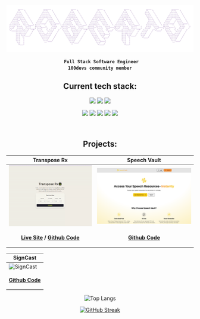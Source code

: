 ![Banner](https://github.com/rcm-webdev/rcm-webdev/raw/main/ascii-banner2.png)


 
<div align="center"> 

 **` Full Stack Software Engineer`** <br> **`100devs community member`** 
</div>


<p align="center">

 <h2 align="center">
  Current tech stack: 
 </h2>
  
  <p align="center">
    <img src="https://img.shields.io/badge/TypeScript-007ACC?style=for-the-badge&logo=typescript&logoColor=white" />
    <img src="https://img.shields.io/badge/JavaScript-F7DF1E?style=for-the-badge&logo=javascript&logoColor=black" />
    <img src="https://img.shields.io/badge/python-3776AB?style=for-the-badge&logo=python&logoColor=ffdd54"/>
</p>

<p align="center">
    <img src="https://img.shields.io/badge/React-1B1D24?style=for-the-badge&logo=react&logoColor=61DAFB" />
    <img src="https://img.shields.io/badge/Node.js-5FA04E?style=for-the-badge&logo=node.js&logoColor=white" />
    <img src="https://img.shields.io/badge/Supabase-000000?style=for-the-badge&logo=supabase&logoColor=3DD08A">
    <img src="https://img.shields.io/badge/express-000000?style=for-the-badge&logo=express&logoColor=white">
    <img src="https://img.shields.io/badge/JWT-white?style=for-the-badge&logo=jsonwebtokens&logoColor=black"/>
    
</p>
</p>
<br>
<h2 align="center"> Projects: </h2>

| Transpose Rx | Speech Vault |
| ------------- | ------------- | 
| ![Transpose Rx](https://github.com/rcm-webdev/transposerx/raw/main/public/transposerx.gif)| ![Speech Vault](https://github.com/rcm-webdev/speechvault/blob/main/frontend/public/speechvault.png) 
| <p align="center"> **[Live Site](https://transposerx.netlify.app/) / [Github Code](https://github.com/rcm-webdev/transposerx)** </p> | <p align="center"> **[Github Code](https://github.com/rcm-webdev/speechvault)** </p>

|SignCast|
|------------- |
|![SignCast](https://github.com/rcm-webdev/signcast/blob/main/frontend/public/signcast.png?raw=true)|
|<p align="center">**[Github Code](https://github.com/rcm-webdev/signcast?tab=readme-ov-file)**</p>|


<div align="center">
 
![Top Langs](https://github-readme-stats.vercel.app/api/top-langs/?username=rcm-webdev&layout=compact&theme=tokyonight) 
 
</div>

<div align="center">

[![GitHub Streak](https://streak-stats.demolab.com/?user=rcm-webdev&theme=tokyonight)](https://git.io/streak-stats)
 
</div>
